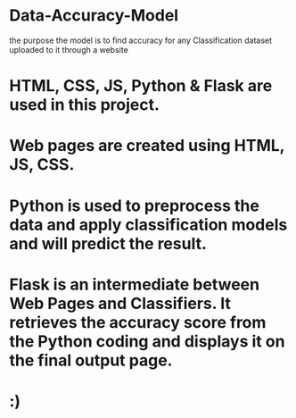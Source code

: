 # Data-Accuracy-Model
 the purpose the model is to find accuracy for any Classification dataset uploaded to it through a website 
# HTML, CSS, JS, Python & Flask are used in this project.
# Web pages are created using HTML, JS, CSS.
# Python is used to preprocess the data and apply classification models and will predict the result.
# Flask is an intermediate between Web Pages and Classifiers. It retrieves the accuracy score from the Python coding and displays it on the final output page.
# :)
